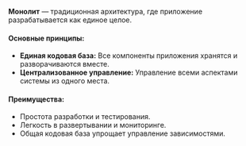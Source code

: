 
**Монолит** — традиционная архитектура, где приложение разрабатывается как единое целое.

#### Основные принципы:

- **Единая кодовая база:** Все компоненты приложения хранятся и разворачиваются вместе.
- **Централизованное управление:** Управление всеми аспектами системы из одного места.

#### Преимущества:

- Простота разработки и тестирования.
- Легкость в развертывании и мониторинге.
- Общая кодовая база упрощает управление зависимостями.
